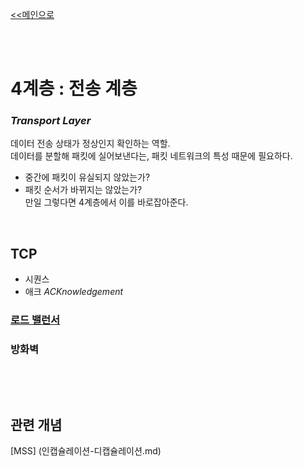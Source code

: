 [<<메인으로](https://github.com/AtomicLiquors/Network_Wiki_Chb)

&nbsp;  
&nbsp;  
# 4계층 : 전송 계층 
### *Transport Layer*
데이터 전송 상태가 정상인지 확인하는 역할.  
데이터를 분할해 패킷에 실어보낸다는, 패킷 네트워크의 특성 때문에 필요하다.
- 중간에 패킷이 유실되지 않았는가?
- 패킷 순서가 바뀌지는 않았는가?  
만일 그렇다면 4계층에서 이를 바로잡아준다.
 
&nbsp;

## TCP
- 시퀀스
- 애크 *ACKnowledgement*


### [로드 밸런서]()

### 방화벽


 
&nbsp;
  
 &nbsp;
  

## **관련 개념**
[MSS]
(인캡슐레이션-디캡슐레이션.md)
